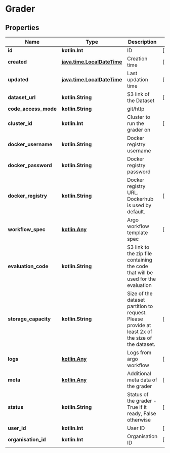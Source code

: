 
# Grader

## Properties
Name | Type | Description | Notes
------------ | ------------- | ------------- | -------------
**id** | **kotlin.Int** | ID |  [optional]
**created** | [**java.time.LocalDateTime**](java.time.LocalDateTime.md) | Creation time |  [optional]
**updated** | [**java.time.LocalDateTime**](java.time.LocalDateTime.md) | Last updation time |  [optional]
**dataset_url** | **kotlin.String** | S3 link of the Dataset |  [optional]
**code_access_mode** | **kotlin.String** | git/http | 
**cluster_id** | **kotlin.Int** | Cluster to run the grader on |  [optional]
**docker_username** | **kotlin.String** | Docker registry username | 
**docker_password** | **kotlin.String** | Docker registry password | 
**docker_registry** | **kotlin.String** | Docker registry URL. Dockerhub is used by default. |  [optional]
**workflow_spec** | [**kotlin.Any**](kotlin.Any.md) | Argo workflow template spec |  [optional]
**evaluation_code** | **kotlin.String** | S3 link to the zip file containing the code that will be used for the evaluation | 
**storage_capacity** | **kotlin.String** | Size of the dataset partition to request. Please provide at least 2x of the size of the dataset. |  [optional]
**logs** | [**kotlin.Any**](kotlin.Any.md) | Logs from argo workflow |  [optional]
**meta** | [**kotlin.Any**](kotlin.Any.md) | Additional meta data of the grader |  [optional]
**status** | **kotlin.String** | Status of the grader - True if it ready, False otherwise |  [optional]
**user_id** | **kotlin.Int** | User ID |  [optional]
**organisation_id** | **kotlin.Int** | Organisation ID |  [optional]



